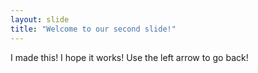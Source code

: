 ```yaml
---
layout: slide
title: "Welcome to our second slide!"
---
```

I made this! I hope it works!
Use the left arrow to go back!
